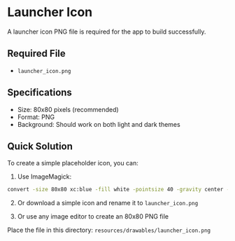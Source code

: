 # Launcher Icon

A launcher icon PNG file is required for the app to build successfully.

## Required File
- `launcher_icon.png`

## Specifications
- Size: 80x80 pixels (recommended)
- Format: PNG
- Background: Should work on both light and dark themes

## Quick Solution
To create a simple placeholder icon, you can:

1. Use ImageMagick:
```bash
convert -size 80x80 xc:blue -fill white -pointsize 40 -gravity center -annotate +0+0 'HW' launcher_icon.png
```

2. Or download a simple icon and rename it to `launcher_icon.png`

3. Or use any image editor to create an 80x80 PNG file

Place the file in this directory: `resources/drawables/launcher_icon.png`
